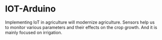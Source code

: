 # IOT-Arduino

Implementing IoT in agriculture will modernize agriculture. Sensors help us to monitor various
parameters and their effects on the crop growth. And it is mainly focused on irrigation.
